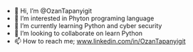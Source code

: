 - 👋 Hi, I’m @OzanTapanyigit
- 👀 I’m interested in Phyton programing language
- 🌱 I’m currently learning Python and cyber security 
- 💞️ I’m looking to collaborate on learn Python 
- 📫 How to reach me;
www.linkedin.com/in/OzanTapanyigit

<!---
OzanTapanyigit/OzanTapanyigit is a ✨ special ✨ repository because its `README.md` (this file) appears on your GitHub profile.
You can click the Preview link to take a look at your changes.
--->
